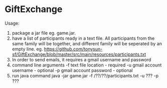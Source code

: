 # GiftExchange

Usage:
1. package a jar file eg. game.jar.
2. have a list of participants ready in a text file. All participants from the same family will be together, and different family will be seperated by an empty line. eg. https://github.com/tonysun-sf/GiftExchange/blob/master/src/main/resources/participants.txt
3. In order to send emails, it requires a gmail username and password
4. command line arguments
-f text file location - required
-u gmail account username - optional
-p gmail account password - optional
5. run java command
java -jar game.jar -f /??/??/participants.txt -u ??? -p ???
